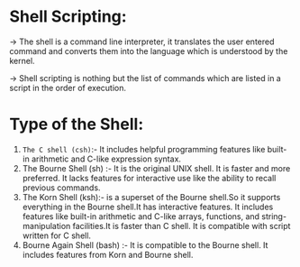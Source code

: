 # Shell Scripting:

-> The shell is a command line interpreter, it translates the user entered command and converts them into the language which is understood by the kernel.

-> Shell scripting is nothing but the list of commands which are listed in a script in the order of execution.
# Type of the Shell:

1. `The C shell (csh)`:- It includes helpful programming features like built-in arithmetic and C-like expression syntax.
2. The Bourne Shell (sh) :- It is the original UNIX shell. It is faster and more preferred. It lacks features for interactive use like the ability to recall previous commands.
3. The Korn Shell (ksh):- is a superset of the Bourne shell.So it supports everything in the Bourne shell.It has interactive features. It includes features like built-in arithmetic and C-like arrays, functions, and string-manipulation facilities.It is faster than C shell. It is compatible with script written for C shell.
4. Bourne Again Shell (bash) :- It is compatible to the Bourne shell. It includes features from Korn and Bourne shell.
